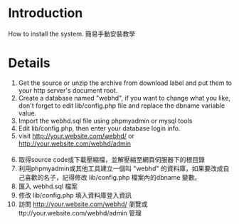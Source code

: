 # Introduction #

How to install the system.
簡易手動安裝教學


# Details #

1. Get the source or unzip the archive from download label and put them to your http server's document root.<br>
2. Create a database named "webhd", if you want to change what you like, don't forget to edit lib/config.php file and replace the dbname variable value.<br>
3. Import the webhd.sql file using phpmyadmin or mysql tools <br>
4. Edit lib/config.php, then enter your database login info.<br>
5. visit <a href='http://your.website.com/webhd/'>http://your.website.com/webhd/</a> or <a href='http://your.website.com/webhd/admin'>http://your.website.com/webhd/admin</a>
<br><br>
1. 取得source code或下載壓縮檔，並解壓縮至網頁伺服器下的根目錄<br>
2. 利用phpmyadmin或其他工具建立一個叫 "webhd" 的資料庫，如果要改成自己喜歡的名子，記得修改 lib/config.php 檔案內的dbname 變數。<br>
3. 匯入 webhd.sql 檔案<br>
4. 修改 lib/config.php 填入資料庫登入資訊<br>
5. 訪問 <a href='http://your.website.com/webhd/'>http://your.website.com/webhd/</a> 瀏覽或 ttp://your.website.com/webhd/admin 管理